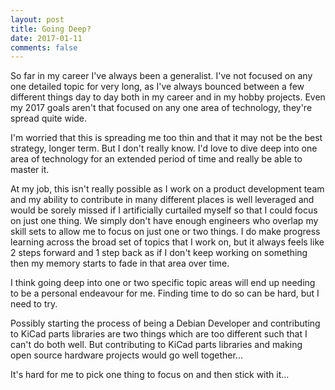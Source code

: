 ```yaml
---
layout: post
title: Going Deep?
date: 2017-01-11
comments: false
---
```


So far in my career I've always been a generalist.  I've not focused on any one
detailed topic for very long, as I've always bounced between a few different
things day to day both in my career and in my hobby projects.  Even my 2017
goals aren't that focused on any one area of technology, they're spread quite
wide.

I'm worried that this is spreading me too thin and that it may not be the best
strategy, longer term.  But I don't really know.  I'd love to dive deep into one
area of technology for an extended period of time and really be able to master
it.

At my job, this isn't really possible as I work on a product development team
and my ability to contribute in many different places is well leveraged and
would be sorely missed if I artificially curtailed myself so that I could focus
on just one thing.  We simply don't have enough engineers who overlap my skill
sets to allow me to focus on just one or two things.  I do make progress
learning across the broad set of topics that I work on, but it always feels like
2 steps forward and 1 step back as if I don't keep working on something then my
memory starts to fade in that area over time.

I think going deep into one or two specific topic areas will end up needing to
be a personal endeavour for me.  Finding time to do so can be hard, but I need
to try.

Possibly starting the process of being a Debian Developer and contributing to
KiCad parts libraries are two things which are too different such that I can't
do both well.  But contributing to KiCad parts libraries and making open source
hardware projects would go well together...

It's hard for me to pick one thing to focus on and then stick with it...
